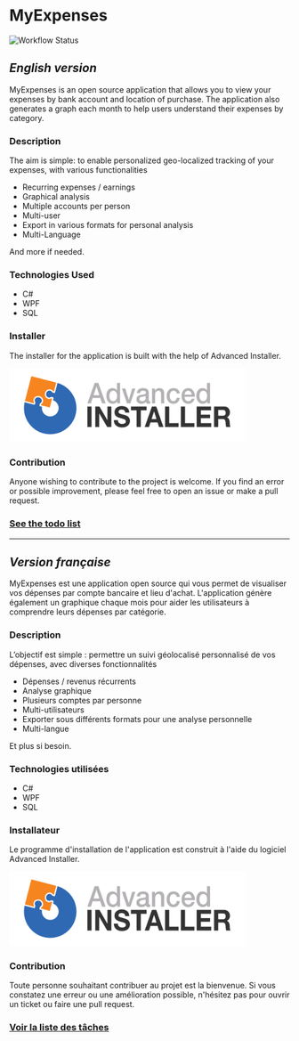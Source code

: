# MyExpenses

![Workflow Status](https://github.com/TheR7angelo/MyExpenses/actions/workflows/build.yaml/badge.svg)

## _English version_

MyExpenses is an open source application that allows you to view your expenses by bank account and location of purchase.
The application also generates a graph each month to help users understand their expenses by category.

### Description

The aim is simple: to enable personalized geo-localized tracking of your expenses, with various functionalities

- Recurring expenses / earnings
- Graphical analysis
- Multiple accounts per person
- Multi-user
- Export in various formats for personal analysis
- Multi-Language

And more if needed.

### Technologies Used

- C#
- WPF
- SQL
<!-- - Maui -->

### Installer

The installer for the application is built with the help of Advanced Installer.

<a href="https://www.advancedinstaller.com">
    <img src="MyExpenses.Commons/Resources/Assets/Logos/Advanced%20Installer/Advanced%20Installer%20Full.svg" width="424" alt="Advanced Installer Logo">
</a>

### Contribution

Anyone wishing to contribute to the project is welcome. If you find an error or possible improvement, please feel free
to open an issue or make a pull request.

### [See the todo list](TODO%20LIST.md)

---

## _Version française_

MyExpenses est une application open source qui vous permet de visualiser vos dépenses par compte bancaire et lieu d'achat.
L'application génère également un graphique chaque mois pour aider les utilisateurs à comprendre leurs dépenses par catégorie.

### Description

L’objectif est simple : permettre un suivi géolocalisé personnalisé de vos dépenses, avec diverses fonctionnalités

- Dépenses / revenus récurrents
- Analyse graphique
- Plusieurs comptes par personne
- Multi-utilisateurs
- Exporter sous différents formats pour une analyse personnelle
- Multi-langue

Et plus si besoin.

### Technologies utilisées

- C#
- WPF
- SQL
<!-- - Maui -->

### Installateur

Le programme d'installation de l'application est construit à l'aide du logiciel Advanced Installer.

<a href="https://www.advancedinstaller.com">
    <img src="MyExpenses.Commons/Resources/Assets/Logos/Advanced%20Installer/Advanced%20Installer%20Full.svg" width="424" alt="Advanced Installer Logo">
</a>

### Contribution

Toute personne souhaitant contribuer au projet est la bienvenue. Si vous constatez une erreur ou une amélioration possible, n'hésitez pas
pour ouvrir un ticket ou faire une pull request.

### [Voir la liste des tâches](TODO%20LIST.md)
